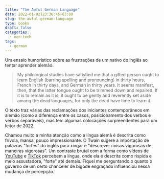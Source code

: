 ```yaml
---
title: "The Awful German Language"
date: 2022-01-02T23:36:46-03:00
slug: the-awful-german-language
type: books
draft: false
categories:
  - non-tech
tags:
  - german
---
```

Um ensaio humorístico sobre as frustrações de um nativo do inglês ao tentar aprender alemão.

> My philological studies have satisfied me that a gifted person ought to learn English (barring spelling and pronouncing) in thirty hours, French in thirty days, and German in thirty years. It seems manifest, then, that the latter tongue ought to be trimmed down and repaired. If it is to remain as it is, it ought to be gently and reverently set aside among the dead languages, for only the dead have time to learn it. 

O texto traz várias das reclamações dos iniciantes contemporâneos em alemão  (como a diferença entre os casos, posicionamento dos verbos e verbos separáveis), mas tem algumas colocações surpreendentes para um leitor de 2022.

Chamou muito a minha atenção como a língua alemã é descrita como frívola, mansa, pouco impressionante. O Twain sugere a importação de palavras "fortes" do inglês para xingar e "descrever coisas vigorosas de maneiras vigorosas". Um contraste brutal com a forma como vídeos de [YouTube](https://youtu.be/NcxvQI88JRY) e [TikTok](https://www.tiktok.com/@ifluent/video/6985297060715040006) percebem a língua, onde ela é descrita como ríspida e meio assustadora, "forte" até demais. Fiquei me perguntando o quanto o governo de um certo chanceler de bigode engraçado influenciou nessa mudança de percepção.

